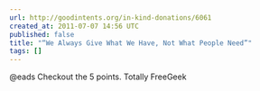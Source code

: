 ```yaml
---
url: http://goodintents.org/in-kind-donations/6061
created_at: 2011-07-07 14:56 UTC
published: false
title: "“We Always Give What We Have, Not What People Need”"
tags: []
---
```


@eads Checkout the 5 points. Totally FreeGeek
